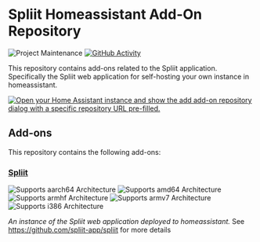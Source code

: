 # Spliit Homeassistant Add-On Repository

<!-- [![Github Actions][github-actions-shield]][github-actions]-->
![Project Maintenance][maintenance-shield]
[![GitHub Activity][commits-shield]][commits]

This repository contains add-ons related to the Spliit application. Specifically the Spliit web application for self-hosting your own instance in homeassistant.

[![Open your Home Assistant instance and show the add add-on repository dialog with a specific repository URL pre-filled.](https://my.home-assistant.io/badges/supervisor_add_addon_repository.svg)](https://my.home-assistant.io/redirect/supervisor_add_addon_repository/?repository_url=https%3A%2F%2Fgithub.com%2FChristopherJohnston%2Fspliit-app-homeassistant-addons)

## Add-ons

This repository contains the following add-ons:

### [Spliit](./spliit)

![Supports aarch64 Architecture][aarch64-shield]
![Supports amd64 Architecture][amd64-shield]
![Supports armhf Architecture][armhf-shield]
![Supports armv7 Architecture][armv7-shield]
![Supports i386 Architecture][i386-shield]

_An instance of the Spliit web application deployed to homeassistant._ See https://github.com/spliit-app/spliit for more details

<!--

Notes to developers after forking or using the github template feature:
- While developing comment out the 'image' key from 'example/config.yaml' to make the supervisor build the addon
  - Remember to put this back when pushing up your changes.
- When you merge to the 'main' branch of your repository a new build will be triggered.
  - Make sure you adjust the 'version' key in 'example/config.yaml' when you do that.
  - Make sure you update 'example/CHANGELOG.md' when you do that.
  - The first time this runs you might need to adjust the image configuration on github container registry to make it public
  - You may also need to adjust the github Actions configuration (Settings > Actions > General > Workflow > Read & Write)
- Adjust the 'image' key in 'example/config.yaml' so it points to your username instead of 'home-assistant'.
  - This is where the build images will be published to.
- Rename the example directory.
  - The 'slug' key in 'example/config.yaml' should match the directory name.
- Adjust all keys/url's that points to 'home-assistant' to now point to your user/fork.
- Share your repository on the forums https://community.home-assistant.io/c/projects/9
- Do awesome stuff!
 -->

[aarch64-shield]: https://img.shields.io/badge/aarch64-yes-green.svg
[amd64-shield]: https://img.shields.io/badge/amd64-yes-green.svg
[armhf-shield]: https://img.shields.io/badge/armhf-no-red.svg
[armv7-shield]: https://img.shields.io/badge/armv7-no-red.svg
[i386-shield]: https://img.shields.io/badge/i386-no-red.svg
[commits-shield]: https://img.shields.io/github/commit-activity/y/ChristopherJohnston/spliit-app-homeassistant-addons.svg
[commits]: https://github.com/ChristopherJohnston/spliit-app-homeassistant-addons/commits/main
[maintenance-shield]: https://img.shields.io/maintenance/yes/2024.svg
[github-actions-shield]: https://github.com/ChristopherJohnston/spliit-app-homeassistant-addons/workflows/CI/badge.svg
[github-actions]: https://github.com/ChristopherJohnston/spliit-app-homeassistant-addons/actions